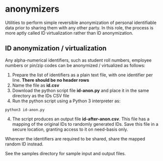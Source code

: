 # anonymizers

Utilities to perform simple reversible anonymization of personal identifiable data prior to sharing them with any other party. In this role, the process is more aptly called ID virtualization rather than ID anonymization.

## ID anonymization / virtualization

Any alpha-numerical identifiers, such as student roll numbers, employee numbers or pin/zip codes can be anonymized / virtualized as follows:

1. Prepare the list of identifiers as a plain text file, with one identifier per line. **There should be no header rows**
2. Name the file as **id.csv** 
3. Download the python script file **id-anon.py** and place it in the same directory as the IDs CSV file 
3. Run the python script using a Python 3 interpreter as:

`python3 id-anon.py`

4. The script produces an output file **id-after-anon.csv**. This file has a mapping of the original IDs to randomly generated IDs. Save this file in a secure location, granting access to it on need-basis only.

Wherever the identifiers are required to be shared, share the mapped random ID instead.

See the samples directory for sample input and output files.
